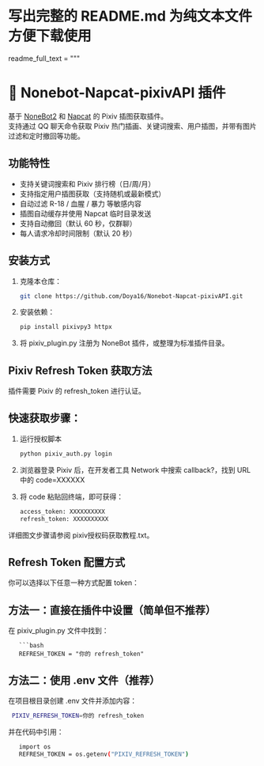 # 写出完整的 README.md 为纯文本文件方便下载使用

readme_full_text = """
# 🎨 Nonebot-Napcat-pixivAPI 插件

基于 [NoneBot2](https://v2.nonebot.dev/) 和 [Napcat](https://github.com/kaedejun/Napcat) 的 Pixiv 插图获取插件。  
支持通过 QQ 聊天命令获取 Pixiv 热门插画、关键词搜索、用户插图，并带有图片过滤和定时撤回等功能。

## 功能特性

- 支持关键词搜索和 Pixiv 排行榜（日/周/月）
- 支持指定用户插图获取（支持随机或最新模式）
- 自动过滤 R-18 / 血腥 / 暴力 等敏感内容
- 插图自动缓存并使用 Napcat 临时目录发送
- 支持自动撤回（默认 60 秒，仅群聊）
- 每人请求冷却时间限制（默认 20 秒）

## 安装方式

1. 克隆本仓库：

   ```bash
   git clone https://github.com/Doya16/Nonebot-Napcat-pixivAPI.git

2. 安装依赖：

   ```bash
   pip install pixivpy3 httpx

3. 将 pixiv_plugin.py 注册为 NoneBot 插件，或整理为标准插件目录。

## Pixiv Refresh Token 获取方法

插件需要 Pixiv 的 refresh_token 进行认证。
## 快速获取步骤：
  1. 运行授权脚本

      ```bash
      python pixiv_auth.py login
      
  2. 浏览器登录 Pixiv 后，在开发者工具 Network 中搜索 callback?，找到 URL 中的 code=XXXXXX
  3. 将 code 粘贴回终端，即可获得：

     ```bash
     access_token: XXXXXXXXXX
     refresh_token: XXXXXXXXXX
  详细图文步骤请参阅 pixiv授权码获取教程.txt。

## Refresh Token 配置方式
  你可以选择以下任意一种方式配置 token：

  ## 方法一：直接在插件中设置（简单但不推荐）
  在 pixiv_plugin.py 文件中找到：
  
       ```bash
       REFRESH_TOKEN = "你的 refresh_token"

## 方法二：使用 .env 文件（推荐）
  在项目根目录创建 .env 文件并添加内容：
  
   ```bash
    PIXIV_REFRESH_TOKEN=你的 refresh_token
   ```
并在代码中引用：  
   ```bash
      import os
      REFRESH_TOKEN = os.getenv("PIXIV_REFRESH_TOKEN")
  

